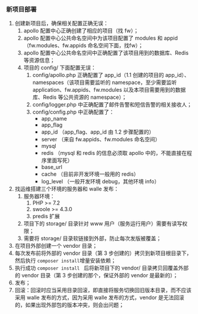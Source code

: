 ### 新项目部署

1. 创建新项目后，确保相关配置正确无误：
   1. apollo 配置中心正确创建了相应的项目（找 fw）；
   2. apollo 配置中心公共命名空间中为该项目配置了 modules 和 appid（fw.modules、fw.appids 命名空间下面，找fw）；
   3. apollo 配置中心公共命名空间中正确配置了该项目用到的数据库、Redis 等资源信息；
   4. 项目的 config/ 下面配置无误：
      1. config/apollo.php 正确配置了 app_id（1.1 创建的项目的 app_id）、namespaces（该项目需要监听的 namespace，至少需要监听 application、fw.appids、fw.modules 以及本项目需要用到的数据库、Redis 等公共资源的 namespace）；
      2. config/logger.php 中正确配置了邮件告警和短信告警的相关接收人；
      3. config/config.php 中正确配置了：
         - app_name
         - app_flag
         - app_id （app_flag、app_id 由 1.2 步骤配置的）
         - server （来自 fw.appids、fw.modules 命名空间）
         - mysql
         - redis （mysql 和 redis 的信息必须取 apollo 中的，不能直接在程序里面写死）
         - base_url
         - cache （目前非开发环境一般用的 redis）
         - log_level （一般开发环境 debug，其他环境 info）
2. 找运维搭建三个环境的服务器和 walle 发布：
   1. 服务器环境：
      1. PHP >= 7.2
      2. swoole >= 4.3.0
      3. predis 扩展
   2. 项目下的 storage/ 目录针对 www 用户（服务运行用户）需要有读写权限；
   3. 需要将 storage/ 目录软链接到外部，防止每次发版被覆盖；
3. 在项目外部创建一个 vendor 目录；
4. 每次发布前将外部的 vendor 目录（第 3 步创建的）拷贝到新项目根目录下，然后执行 `composer install`增量安装依赖；
5. 执行成功 `composer install ` 后将新项目下的 vendor/ 目录拷贝回覆盖外部的 vendor 目录（第 3 步创建的那个，保证外部的 vendor 是最新的）；
6. 发布；
7. 回滚：回滚时应当采用目录回滚，即直接将服务切换回旧版本目录，而不应该采用 walle 发布的方式，因为采用 walle 发布的方式，vendor 是无法回滚的，如果出现外部包的版本冲突，则会出问题；